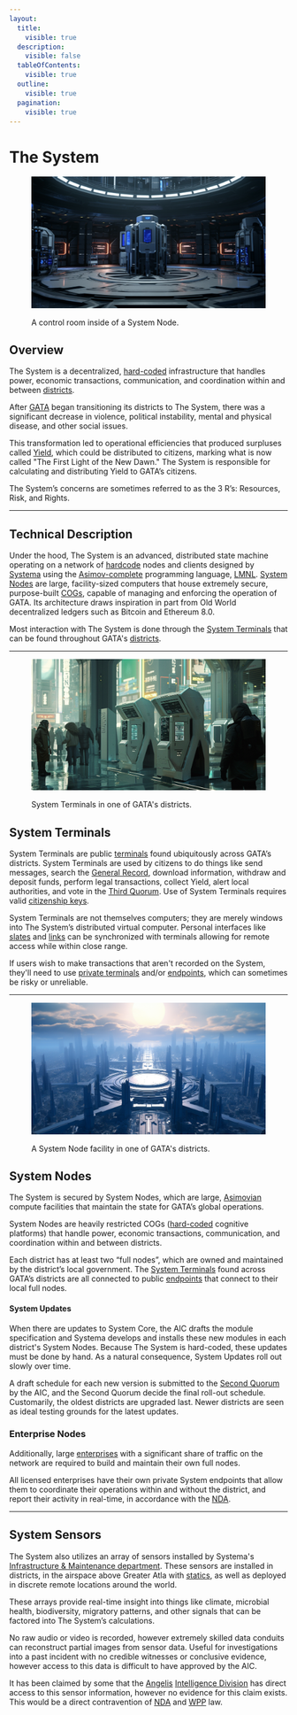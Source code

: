 ```yaml
---
layout:
  title:
    visible: true
  description:
    visible: false
  tableOfContents:
    visible: true
  outline:
    visible: true
  pagination:
    visible: true
---
```


# The System

<figure><img src="../../../.gitbook/assets/system.png" alt=""><figcaption><p>A control room inside of a System Node.</p></figcaption></figure>

## Overview

The System is a decentralized, [hard-coded](../../science-and-tech/hard-code.md) infrastructure that handles power, economic transactions, communication, and coordination within and between [districts](districts.md).

After [GATA](../) began transitioning its districts to The System, there was a significant decrease in violence, political instability, mental and physical disease, and other social issues.

This transformation led to operational efficiencies that produced surpluses called [Yield](yield.md), which could be distributed to citizens, marking what is now called "The First Light of the New Dawn." The System is responsible for calculating and distributing Yield to GATA’s citizens.

The System’s concerns are sometimes referred to as the 3 R’s: Resources, Risk, and Rights.

***

## Technical Description

Under the hood, The System is an advanced, distributed state machine operating on a network of [hardcode](../../science-and-tech/hard-code.md) nodes and clients designed by [Systema](../enterprise/systema.md) using the [Asimov-complete](../../science-and-tech/asimovian-architecture.md) programming language, [LMNL](../../science-and-tech/hard-code.md#lmnl). [System Nodes](the-system.md#system-nodes) are large, facility-sized computers that house extremely secure, purpose-built [COGs](../../science-and-tech/cogs.md), capable of managing and enforcing the operation of GATA. Its architecture draws inspiration in part from Old World decentralized ledgers such as Bitcoin and Ethereum 8.0.

Most interaction with The System is done through the [System Terminals](the-system.md#system-terminals) that can be found throughout GATA's [districts](districts.md).

***

<figure><img src="../../../.gitbook/assets/nomoney420_a_sci_fi_terminal_in_a_public_place_shaped_like_an_A_8c2b2d98-edec-44f3-a850-8d3a12d5ae5a.png" alt="" width="563"><figcaption><p>System Terminals in one of GATA's districts.</p></figcaption></figure>

## System Terminals

System Terminals are public [terminals](../../science-and-tech/terminals.md) found ubiquitously across GATA’s districts. System Terminals are used by citizens to do things like send messages, search the [General Record](the-general-record.md), download information, withdraw and deposit funds, perform legal transactions, collect Yield, alert local authorities, and vote in the [Third Quorum](governance.md#the-third-quorum). Use of System Terminals requires valid [citizenship keys](keys.md#citizenship-keys).

System Terminals are not themselves computers; they are merely windows into The System’s distributed virtual computer. Personal interfaces like [slates](../../science-and-tech/slates.md) and [links](../../science-and-tech/links.md) can be synchronized with terminals allowing for remote access while within close range.

If users wish to make transactions that aren't recorded on the System, they'll need to use [private terminals](../../science-and-tech/terminals.md) and/or [endpoints](../../science-and-tech/endpoints.md), which can sometimes be risky or unreliable.

***

<figure><img src="../../../.gitbook/assets/districts.png" alt="" width="563"><figcaption><p>A System Node facility in one of GATA's districts.</p></figcaption></figure>

## **System Nodes**

The System is secured by System Nodes, which are large, [Asimovian](../../science-and-tech/asimovian-architecture.md) compute facilities that maintain the state for GATA’s global operations.

System Nodes are heavily restricted COGs ([hard-coded](../../science-and-tech/hard-code.md) cognitive platforms) that handle power, economic transactions, communication, and coordination within and between districts.

Each district has at least two “full nodes”, which are owned and maintained by the district’s local government. The [System Terminals](the-system.md#system-terminals) found across GATA’s districts are all connected to public [endpoints](../../science-and-tech/endpoints.md) that connect to their local full nodes.

#### System Updates

When there are updates to System Core, the AIC drafts the module specification and Systema develops and installs these new modules in each district's System Nodes. Because The System is hard-coded, these updates must be done by hand. As a natural consequence, System Updates roll out slowly over time.&#x20;

A draft schedule for each new version is submitted to the [Second Quorum](governance.md#the-second-quorum) by the AIC, and the Second Quorum decide the final roll-out schedule. Customarily, the oldest districts are upgraded last. Newer districts are seen as ideal testing grounds for the latest updates.

### Enterprise Nodes

Additionally, large [enterprises](../enterprise/) with a significant share of traffic on the network are required to build and maintain their own full nodes.

All licensed enterprises have their own private System endpoints that allow them to coordinate their operations within and without the district, and report their activity in real-time, in accordance with the [NDA](new-dawn-accords.md).

***

## **System Sensors**

The System also utilizes an array of sensors installed by Systema's [Infrastructure & Maintenance department](../enterprise/systema.md#departments). These sensors are installed in districts, in the airspace above Greater Atla with [statics](../../science-and-tech/statics.md), as well as deployed in discrete remote locations around the world.&#x20;

These arrays provide real-time insight into things like climate, microbial health, biodiversity, migratory patterns, and other signals that can be factored into The System’s calculations.&#x20;

No raw audio or video is recorded, however extremely skilled data conduits can reconstruct partial images from sensor data. Useful for investigations into a past incident with no credible witnesses or conclusive evidence, however access to this data is difficult to have approved by the AIC.

It has been claimed by some that the [Angelis](../military-and-defense/angelis.md) [Intelligence Division](../military-and-defense/angelis.md#watchers) has direct access to this sensor information, however no evidence for this claim exists. This would be a direct contravention of [NDA](new-dawn-accords.md) and [WPP](../institutions/atlan-information-control.md#whole-privacy-protection-act) law.
